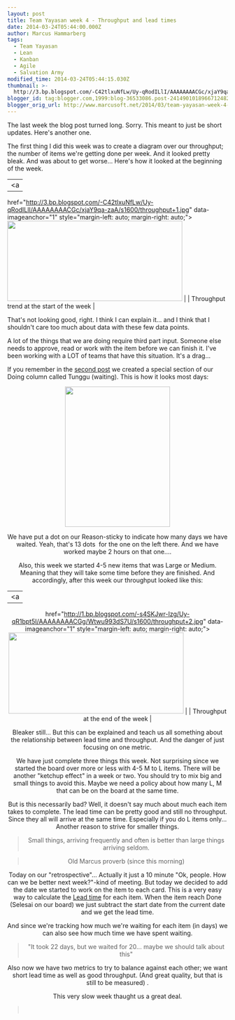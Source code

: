 ```yaml
---
layout: post
title: Team Yayasan week 4 - Throughput and lead times
date: 2014-03-24T05:44:00.000Z
author: Marcus Hammarberg
tags:
  - Team Yayasan
  - Lean
  - Kanban
  - Agile
  - Salvation Army
modified_time: 2014-03-24T05:44:15.030Z
thumbnail: >-
  http://3.bp.blogspot.com/-C42tlxuNfLw/Uy-qRodILlI/AAAAAAAACGc/xjaY9qa-zaA/s72-c/throughput+1.jpg
blogger_id: tag:blogger.com,1999:blog-36533086.post-2414901018966712482
blogger_orig_url: http://www.marcusoft.net/2014/03/team-yayasan-week-4-throughput-and-lead.html
---
```





The last week the blog post turned long. Sorry. This meant to just be
short updates. Here's another one.

The first thing I did this week was to create a diagram over our
throughput; the number of items we're getting done per week. And it
looked pretty bleak. And was about to get worse... Here's how it looked
at the beginning of the week.

|                                                                                                         |
|:-------------------------------------------------------------------------------------------------------:|
|                                                    <a
  href="http://3.bp.blogspot.com/-C42tlxuNfLw/Uy-qRodILlI/AAAAAAAACGc/xjaY9qa-zaA/s1600/throughput+1.jpg"
                 data-imageanchor="1" style="margin-left: auto; margin-right: auto;"><img
  src="http://3.bp.blogspot.com/-C42tlxuNfLw/Uy-qRodILlI/AAAAAAAACGc/xjaY9qa-zaA/s1600/throughput+1.jpg"
                             data-border="0" width="400" height="183" /></a>                              |
|                                Throughput trend at the start of the week                                |

That's not looking good, right. I think I can explain it... and I think
that I shouldn't care too much about data with these few data points.

A lot of the things that we are doing require
third part input. Someone else needs to approve, read or work with the
item before we can finish it. I've been working with a LOT of teams that
have this situation. It's a drag...

If you remember in the <a
href="http://www.marcusoft.net/2014/03/team-yayasan-week-2-transparency.html"
target="_blank">second post</a> we created a special section of our
Doing column called Tunggu (waiting). This is how it looks most days:

<div class="separator" style="clear: both; text-align: center;">

<a
href="http://1.bp.blogspot.com/-Kg-g-uCJ1jQ/Uy-roNQTyZI/AAAAAAAACGw/wYANSOKM1fk/s1600/2014-03-24+10.44.28.jpg"
data-imageanchor="1" style="margin-left: 1em; margin-right: 1em;"><img
src="http://1.bp.blogspot.com/-Kg-g-uCJ1jQ/Uy-roNQTyZI/AAAAAAAACGw/wYANSOKM1fk/s1600/2014-03-24+10.44.28.jpg"
data-border="0" width="240" height="320" /></a>


We have put a dot on our Reason-sticky to indicate how many days we have
waited. Yeah, that's 13 dots  for the one on the left there. And we have
worked maybe 2 hours on that one....

Also, this week we started 4-5 new items that was Large or Medium.
Meaning that they will take some time before they are finished. And
accordingly, after this week our throughput looked like this:

|                                                                                                         |
|:-------------------------------------------------------------------------------------------------------:|
|                                                    <a
  href="http://1.bp.blogspot.com/-s4SKJwr-Izg/Uy-qR1bpt5I/AAAAAAAACGg/Wtwu993dS7U/s1600/throughput+2.jpg"
                 data-imageanchor="1" style="margin-left: auto; margin-right: auto;"><img
  src="http://1.bp.blogspot.com/-s4SKJwr-Izg/Uy-qR1bpt5I/AAAAAAAACGg/Wtwu993dS7U/s1600/throughput+2.jpg"
                             data-border="0" width="400" height="185" /></a>                              |
|                                    Throughput at the end of the week                                    |

Bleaker still... But this can be explained and teach us all something
about the relationship between lead time and throughput. And the danger
of just focusing on one metric.

We have just complete three things this week. Not surprising since we
started the board over more or less with 4-5 M to L items. There will be
another "ketchup effect" in a week or two. You should try to mix big and
small things to avoid this. Maybe we need a policy about how many L, M
that can be on the board at the same time.

But is this necessarily bad? Well, it doesn't say much about much each
item takes to complete. The lead time can be pretty good and still no
throughput. Since they all will arrive at the same time. Especially if
you do L items only... Another reason to strive for smaller things.

> Small things, arriving frequently and often is better than large
> things arriving seldom.

> Old Marcus proverb (since this morning)

Today on our "retrospective"... Actually it just a 10 minute "Ok,
people. How can we be better next week?"-kind of meeting. But today we
decided to add the date we started to work on the item to each card.
This is a very easy way to calculate the
<a href="http://en.wikipedia.org/wiki/Lead_time" target="_blank">Lead
time</a> for each item. When the item reach Done (Selesai on our board)
we just subtract the start date from the current date and we get the
lead time.

And since we're tracking how much we're waiting for each item (in days)
we can also see how much time we have spent waiting.

> "It took 22 days, but we waited for 20... maybe we should talk about
> this"

Also now we have two metrics to try to balance against each other; we
want short lead time as well as good throughput. (And great quality, but
that is still to be measured) .

This very slow week thaught us a great deal.

>  

